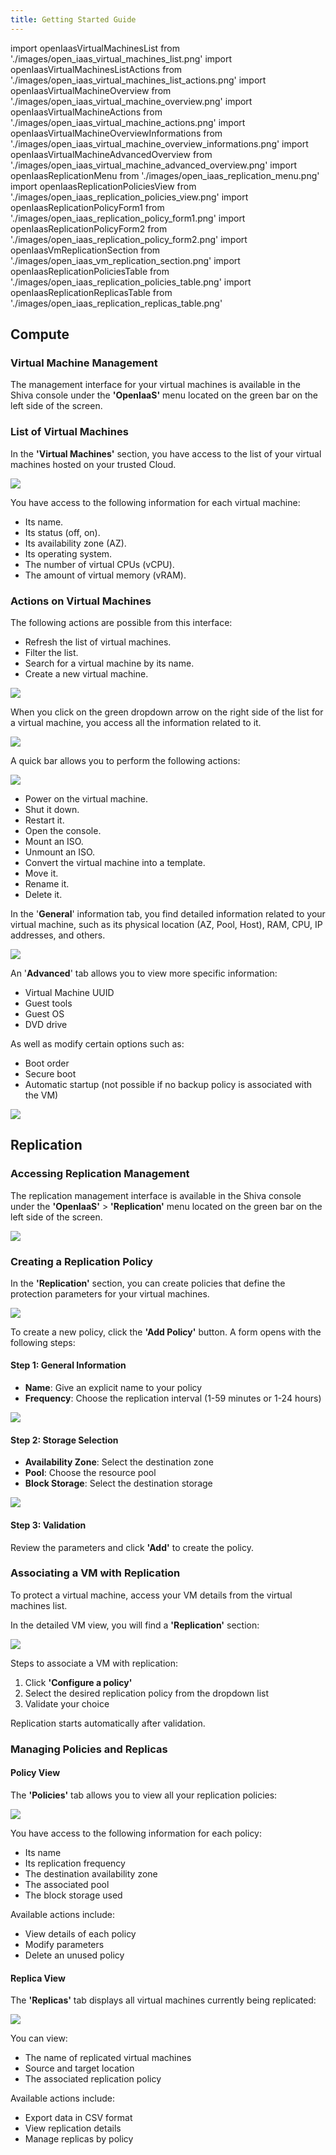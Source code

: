 ```yaml
---
title: Getting Started Guide
---
```

import openIaasVirtualMachinesList from './images/open_iaas_virtual_machines_list.png'
import openIaasVirtualMachinesListActions from './images/open_iaas_virtual_machines_list_actions.png'
import openIaasVirtualMachineOverview from './images/open_iaas_virtual_machine_overview.png'
import openIaasVirtualMachineActions from './images/open_iaas_virtual_machine_actions.png'
import openIaasVirtualMachineOverviewInformations from './images/open_iaas_virtual_machine_overview_informations.png'
import openIaasVirtualMachineAdvancedOverview from './images/open_iaas_virtual_machine_advanced_overview.png'
import openIaasReplicationMenu from './images/open_iaas_replication_menu.png'
import openIaasReplicationPoliciesView from './images/open_iaas_replication_policies_view.png'
import openIaasReplicationPolicyForm1 from './images/open_iaas_replication_policy_form1.png'
import openIaasReplicationPolicyForm2 from './images/open_iaas_replication_policy_form2.png'
import openIaasVmReplicationSection from './images/open_iaas_vm_replication_section.png'
import openIaasReplicationPoliciesTable from './images/open_iaas_replication_policies_table.png'
import openIaasReplicationReplicasTable from './images/open_iaas_replication_replicas_table.png'

## Compute

### Virtual Machine Management

The management interface for your virtual machines is available in the Shiva console under the __'OpenIaaS'__ menu located on the green bar on the left side of the screen.

### List of Virtual Machines

In the __'Virtual Machines'__ section, you have access to the list of your virtual machines hosted on your trusted Cloud.

<img src={openIaasVirtualMachinesList} />

You have access to the following information for each virtual machine:

- Its name.
- Its status (off, on).
- Its availability zone (AZ).
- Its operating system.
- The number of virtual CPUs (vCPU).
- The amount of virtual memory (vRAM).

### Actions on Virtual Machines

The following actions are possible from this interface:

- Refresh the list of virtual machines.
- Filter the list.
- Search for a virtual machine by its name.
- Create a new virtual machine.

<img src={openIaasVirtualMachinesListActions} />

When you click on the green dropdown arrow on the right side of the list for a virtual machine, you access all the information related to it.

<img src={openIaasVirtualMachineOverview} />

A quick bar allows you to perform the following actions:

<img src={openIaasVirtualMachineActions} />

- Power on the virtual machine.
- Shut it down.
- Restart it.
- Open the console.
- Mount an ISO.
- Unmount an ISO.
- Convert the virtual machine into a template.
- Move it.
- Rename it.
- Delete it.

In the '__General__' information tab, you find detailed information related to your virtual machine, such as its physical location (AZ, Pool, Host), RAM, CPU, IP addresses, and others.

<img src={openIaasVirtualMachineOverviewInformations} />

An '__Advanced__' tab allows you to view more specific information:

- Virtual Machine UUID
- Guest tools
- Guest OS
- DVD drive

As well as modify certain options such as:

- Boot order
- Secure boot
- Automatic startup (not possible if no backup policy is associated with the VM)

<img src={openIaasVirtualMachineAdvancedOverview} />

## Replication

### Accessing Replication Management

The replication management interface is available in the Shiva console under the __'OpenIaaS'__ > __'Replication'__ menu located on the green bar on the left side of the screen.

<img src={openIaasReplicationMenu} />

### Creating a Replication Policy

In the __'Replication'__ section, you can create policies that define the protection parameters for your virtual machines.

<img src={openIaasReplicationPoliciesView} />

To create a new policy, click the __'Add Policy'__ button. A form opens with the following steps:

#### Step 1: General Information

- __Name__: Give an explicit name to your policy
- __Frequency__: Choose the replication interval (1-59 minutes or 1-24 hours)

<img src={openIaasReplicationPolicyForm1} />

#### Step 2: Storage Selection

- __Availability Zone__: Select the destination zone
- __Pool__: Choose the resource pool
- __Block Storage__: Select the destination storage

<img src={openIaasReplicationPolicyForm2} />

#### Step 3: Validation

Review the parameters and click __'Add'__ to create the policy.

### Associating a VM with Replication

To protect a virtual machine, access your VM details from the virtual machines list.

In the detailed VM view, you will find a __'Replication'__ section:

<img src={openIaasVmReplicationSection} />

Steps to associate a VM with replication:

1. Click __'Configure a policy'__
2. Select the desired replication policy from the dropdown list
3. Validate your choice

Replication starts automatically after validation.

### Managing Policies and Replicas

#### Policy View

The __'Policies'__ tab allows you to view all your replication policies:

<img src={openIaasReplicationPoliciesTable} />

You have access to the following information for each policy:

- Its name
- Its replication frequency
- The destination availability zone
- The associated pool
- The block storage used

Available actions include:

- View details of each policy
- Modify parameters
- Delete an unused policy

#### Replica View

The __'Replicas'__ tab displays all virtual machines currently being replicated:

<img src={openIaasReplicationReplicasTable} />

You can view:

- The name of replicated virtual machines
- Source and target location
- The associated replication policy

Available actions include:

- Export data in CSV format
- View replication details
- Manage replicas by policy
